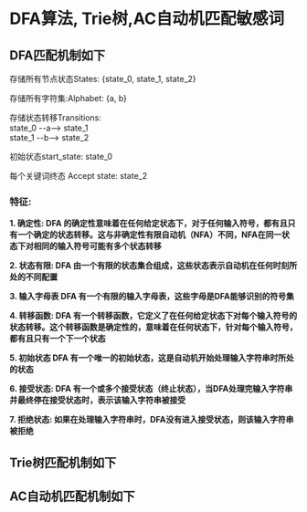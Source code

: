 # DFA算法, Trie树,AC自动机匹配敏感词


## **DFA匹配机制如下**

存储所有节点状态States: {state_0, state_1, state_2}<br>

存储所有字符集:Alphabet: {a, b}<br>

存储状态转移Transitions:<br>
state_0 --a--> state_1<br>
state_1 --b--> state_2<br>

初始状态start_state: state_0<br>

每个关键词终态 Accept state: state_2<br>

### 特征:
**1. 确定性:
   DFA 的确定性意味着在任何给定状态下，对于任何输入符号，都有且只有一个确定的状态转移。这与非确定性有限自动机（NFA）不同，NFA在同一状态下对相同的输入符号可能有多个状态转移**


**2. 状态有限:
   DFA 由一个有限的状态集合组成，这些状态表示自动机在任何时刻所处的不同配置**


**3. 输入字母表
   DFA 有一个有限的输入字母表，这些字母是DFA能够识别的符号集**


**4. 转移函数:
   DFA 有一个转移函数，它定义了在任何给定状态下对每个输入符号的状态转移。这个转移函数是确定性的，意味着在任何状态下，针对每个输入符号，都有且只有一个下一个状态**


**5. 初始状态
   DFA 有一个唯一的初始状态，这是自动机开始处理输入字符串时所处的状态**


**6. 接受状态:
   DFA 有一个或多个接受状态（终止状态），当DFA处理完输入字符串并最终停在接受状态时，表示该输入字符串被接受**


**7. 拒绝状态:
   如果在处理输入字符串时，DFA没有进入接受状态，则该输入字符串被拒绝**

   
## **Trie树匹配机制如下**


## **AC自动机匹配机制如下**